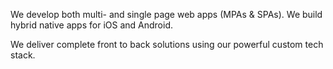 We develop both multi- and single page web apps (MPAs & SPAs). We build hybrid native apps for iOS and Android.

We deliver complete front to back solutions using our powerful custom tech stack.
